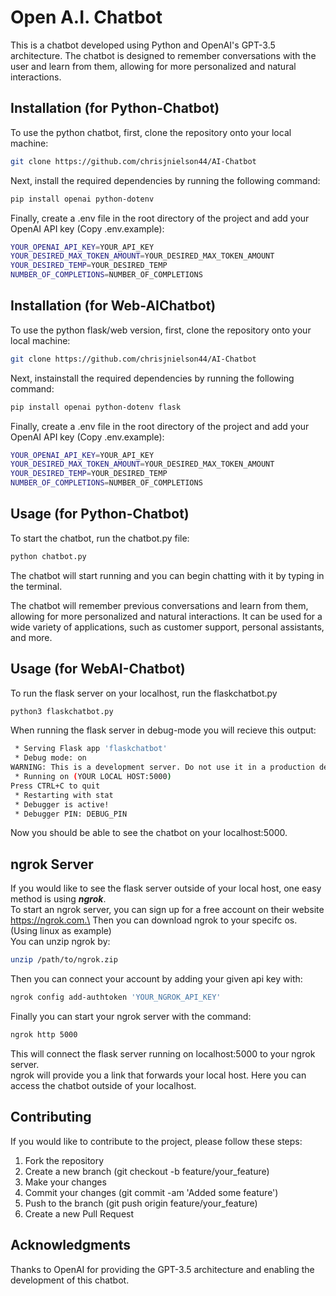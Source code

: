 # Open A.I. Chatbot
This is a chatbot developed using Python and OpenAI's GPT-3.5 architecture. The chatbot is designed to remember conversations with the user and learn from them, allowing for more personalized and natural interactions.

## Installation (for Python-Chatbot)
To use the python chatbot, first, clone the repository onto your local machine:
```bash
git clone https://github.com/chrisjnielson44/AI-Chatbot
```
Next, install the required dependencies by running the following command:
```bash
pip install openai python-dotenv
```
Finally, create a .env file in the root directory of the project and add your OpenAI API key (Copy .env.example):
```bash
YOUR_OPENAI_API_KEY=YOUR_API_KEY
YOUR_DESIRED_MAX_TOKEN_AMOUNT=YOUR_DESIRED_MAX_TOKEN_AMOUNT
YOUR_DESIRED_TEMP=YOUR_DESIRED_TEMP
NUMBER_OF_COMPLETIONS=NUMBER_OF_COMPLETIONS
```
## Installation (for Web-AIChatbot)
To use the python flask/web version, first, clone the repository onto your local machine:
```bash
git clone https://github.com/chrisjnielson44/AI-Chatbot
```
Next, instainstall the required dependencies by running the following command:
```bash
pip install openai python-dotenv flask
```
Finally, create a .env file in the root directory of the project and add your OpenAI API key (Copy .env.example):
```bash
YOUR_OPENAI_API_KEY=YOUR_API_KEY
YOUR_DESIRED_MAX_TOKEN_AMOUNT=YOUR_DESIRED_MAX_TOKEN_AMOUNT
YOUR_DESIRED_TEMP=YOUR_DESIRED_TEMP
NUMBER_OF_COMPLETIONS=NUMBER_OF_COMPLETIONS
```
## Usage (for Python-Chatbot)

To start the chatbot, run the chatbot.py file:
```bash
python chatbot.py
```
The chatbot will start running and you can begin chatting with it by typing in the terminal.

The chatbot will remember previous conversations and learn from them, allowing for more personalized and natural interactions. It can be used for a wide variety of applications, such as customer support, personal assistants, and more.

## Usage (for WebAI-Chatbot)
To run the flask server on your localhost, run the flaskchatbot.py
```bash
python3 flaskchatbot.py
```
When running the flask server in debug-mode you will recieve this output:
```bash 
 * Serving Flask app 'flaskchatbot'
 * Debug mode: on
WARNING: This is a development server. Do not use it in a production deployment. Use a production WSGI server instead.
 * Running on (YOUR LOCAL HOST:5000)
Press CTRL+C to quit
 * Restarting with stat
 * Debugger is active!
 * Debugger PIN: DEBUG_PIN
 ```
Now you should be able to see the chatbot on your localhost:5000.
## ngrok Server
If you would like to see the flask server outside of your local host, one easy method is using ***ngrok***.\
To start an ngrok server, you can sign up for a free account on their website https://ngrok.com.\
Then you can download ngrok to your specifc os. (Using linux as example) \
You can unzip ngrok by:
```bash
unzip /path/to/ngrok.zip
```
Then you can connect your account by adding your given api key with:
```bash
ngrok config add-authtoken 'YOUR_NGROK_API_KEY'
```
Finally you can start your ngrok server with the command:
```bash
ngrok http 5000
```
This will connect the flask server running on localhost:5000 to your ngrok server. \
ngrok will provide you a link that forwards your local host. Here you can access the chatbot outside of your localhost.

## Contributing

If you would like to contribute to the project, please follow these steps:

1. Fork the repository
2. Create a new branch (git checkout -b feature/your_feature)
3. Make your changes
4. Commit your changes (git commit -am 'Added some feature')
5. Push to the branch (git push origin feature/your_feature)
6. Create a new Pull Request

## Acknowledgments
Thanks to OpenAI for providing the GPT-3.5 architecture and enabling the development of this chatbot.